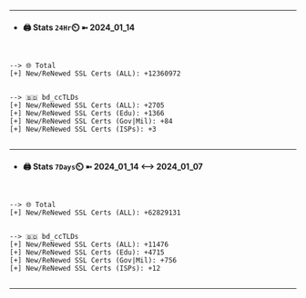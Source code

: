 

---
- #### 🖨️ **Stats** `24Hr`⏲️ ➼ 2024_01_14
```console


--> 🌐 Total
[+] New/ReNewed SSL Certs (ALL): +12360972


--> 🇧🇩 bd_ccTLDs
[+] New/ReNewed SSL Certs (ALL): +2705
[+] New/ReNewed SSL Certs (Edu): +1366
[+] New/ReNewed SSL Certs (Gov|Mil): +84
[+] New/ReNewed SSL Certs (ISPs): +3


```

---
- #### 🖨️ **Stats** `7Days`⏲️ ➼ 2024_01_14 <--> 2024_01_07
```console


--> 🌐 Total
[+] New/ReNewed SSL Certs (ALL): +62829131


--> 🇧🇩 bd_ccTLDs
[+] New/ReNewed SSL Certs (ALL): +11476
[+] New/ReNewed SSL Certs (Edu): +4715
[+] New/ReNewed SSL Certs (Gov|Mil): +756
[+] New/ReNewed SSL Certs (ISPs): +12


```

---

